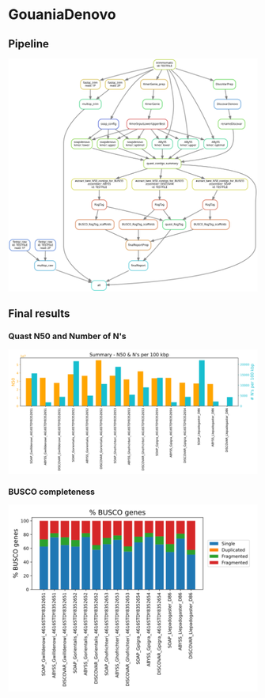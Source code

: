 # GouaniaDenovo

## Pipeline
<img src="https://github.com/maxwagn/GouaniaDenovo/blob/master/dag_graphs/dag_fin.svg">

## Final results

### Quast N50 and Number of N's
<img src="https://github.com/maxwagn/GouaniaDenovo/blob/master/reports/final/QUAST_summary_PLOT.svg">

### BUSCO completeness 
<img src="https://github.com/maxwagn/GouaniaDenovo/blob/master/reports/final/BUSCO_summary_PLOT.svg">

